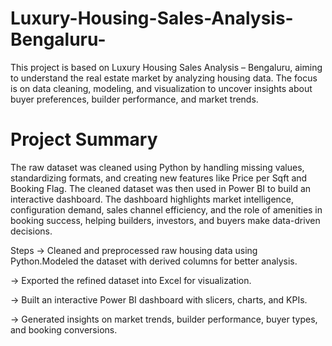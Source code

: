 # Luxury-Housing-Sales-Analysis-Bengaluru-
This project is based on Luxury Housing Sales Analysis – Bengaluru, aiming to understand the real estate market by analyzing housing data. The focus is on data cleaning, modeling, and visualization to uncover insights about buyer preferences, builder performance, and market trends.

# Project Summary
The raw dataset was cleaned using Python by handling missing values, standardizing formats, and creating new features like Price per Sqft and Booking Flag. The cleaned dataset was then used in Power BI to build an interactive dashboard. The dashboard highlights market intelligence, configuration demand, sales channel efficiency, and the role of amenities in booking success, helping builders, investors, and buyers make data-driven decisions.

Steps
-> Cleaned and preprocessed raw housing data using Python.Modeled the dataset with derived columns for better analysis.

-> Exported the refined dataset into Excel for visualization.

-> Built an interactive Power BI dashboard with slicers, charts, and KPIs.
 
-> Generated insights on market trends, builder performance, buyer types, and booking conversions.

